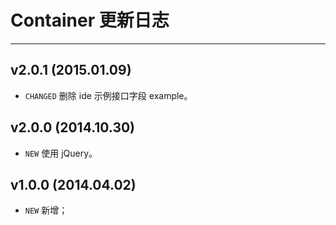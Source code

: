 # Container 更新日志
---

## v2.0.1 (2015.01.09)

- `CHANGED` 删除 ide 示例接口字段 example。

## v2.0.0 (2014.10.30)

- `NEW` 使用 jQuery。

## v1.0.0 (2014.04.02)

- `NEW` 新增；
